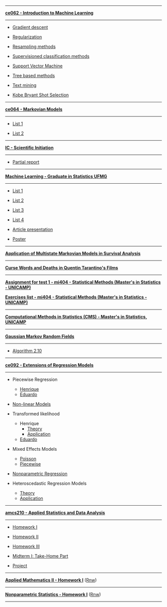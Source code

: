 ***

[**ce062 - Introduction to Machine Learning**](https://github.com/mynameislaure/ce062)

***

+ [Gradient descent](http://mynameislaure.github.io/gradient_descent/)

+ [Regularization](http://mynameislaure.github.io/regularization/)

+ [Resampling methods](http://mynameislaure.github.io/resampling_methods/)

+ [Supervisioned classification methods](http://mynameislaure.github.io/supervisioned_classification_methods/)

+ [Support Vector Machine](http://mynameislaure.github.io/support_vector_machine/)

+ [Tree based methods](http://mynameislaure.github.io/tree_based_methods/)

+ [Text mining](http://mynameislaure.github.io/text_mining/)

+ [Kobe Bryant Shot Selection](http://mynameislaure.github.io/Kobe_Bryant_Shot_Selection/)

***

[**ce064 - Markovian Models**](https://github.com/mynameislaure/ce064mm)

***

* [List 1](http://mynameislaure.github.io/ce064mm-list_1/master.pdf)

* [List 2](http://mynameislaure.github.io/ce064mm-list_2/master.pdf)

***

[**IC - Scientific Initiation**](https://github.com/mynameislaure/IC)

***

* [Partial report](http://mynameislaure.github.io/ic-partial_report/master.pdf)

***

[**Machine Learning - Graduate in Statistics UFMG**](https://github.com/mynameislaure/ML-UFMG)

***

* [List 1](http://mynameislaure.github.io/ml-ufmg-list_1/master.pdf)

* [List 2](http://mynameislaure.github.io/ml-ufmg-list_2/master.pdf)

* [List 3](http://mynameislaure.github.io/ml-ufmg-list_3/master.pdf)

* [List 4](http://mynameislaure.github.io/ml-ufmg-list_4/master.pdf)

* [Article presentation](http://mynameislaure.github.io/ml-ufmg-article/master.pdf)

* [Poster](http://mynameislaure.github.io/ml-ufmg-poster/master.pdf)

***

[**Application of Multistate Markovian Models in Survival Analysis**](http://mynameislaure.github.io/multistate_markovian_models/master.pdf)

***

[**Curse Words and Deaths in Quentin Tarantino's Films**](http://mynameislaure.github.io/tarantino/)

***

[**Assignment for test 1 - mi404 - Statistical Methods (Master's in Statistics - UNICAMP)**](http://mynameislaure.github.io/mi404/p1.pdf)

[**Exercises list - mi404 - Statistical Methods (Master's in Statistics - UNICAMP)**](http://mynameislaure.github.io/mi404/exer_2.pdf)

***

[**Computational Methods in Statistics (CMS) - Master's in Statistics, UNICAMP**](http://mynameislaure.github.io/cms/)

***

[**Gaussian Markov Random Fields**](http://github.com/mynameislaure/GMRF/)

***

* [Algorithm 2.10](http://mynameislaure.github.io/GMRF/helpmepls.html)

***

[**ce092 - Extensions of Regression Models**](https://github.com/mynameislaure/emr15)

***

+ Piecewise Regression
  - [Henrique](http://mynameislaure.github.io/emr15/piece-reg/)
  - [Eduardo](http://mynameislaure.github.io/emr15/piece-reg/piecewise.html)

+ [Non-linear Models](http://mynameislaure.github.io/emr15/nlm/)

+ Transformed likelihood
  - Henrique
    * [Theory](http://mynameislaure.github.io/emr15/translikeli/theory.html)
    * [Application](http://mynameislaure.github.io/emr15/translikeli/application.html)
  - [Eduardo](http://mynameislaure.github.io/emr15/translikeli/application-eduardojr.html)

+ Mixed Effects Models
  - [Poisson](http://mynameislaure.github.io/emr15/mem/mixed_poisson_model.html)
  - [Piecewise](http://mynameislaure.github.io/emr15/mem/piecewise_mixed_model.html)

+ [Nonparametric Regression](http://mynameislaure.github.io/emr15/nonp-reg/)

+ Heteroscedastic Regression Models
  - [Theory](http://mynameislaure.github.io/emr15/het-regm/theory.html)
  - [Application](http://mynameislaure.github.io/emr15/het-regm/application.html)

***

[**amcs210 - Applied Statistics and Data Analysis**](https://github.com/mynameislaure/amcs210)

***

* [Homework I](https://mynameislaure.github.io/amcs210/hw1.pdf)

* [Homework II](https://mynameislaure.github.io/amcs210/hw2.pdf)

* [Homework III](https://mynameislaure.github.io/amcs210/hw3.pdf)

* [Midterm I: Take-Home Part](https://mynameislaure.github.io/amcs210/md1-thp.pdf)

* [Project](https://mynameislaure.github.io/amcs210/project.pdf)

***

[**Applied Mathematics II - Homework I**](http://mynameislaure.github.io/academic_courses/applied_math_ii/hw1.pdf) ([Rnw](http://mynameislaure.github.io/academic_courses/applied_math_ii/hw1.Rnw))

***

[**Nonparametric Statistics - Homework I**](http://mynameislaure.github.io/academic_courses/nonparametric_stat/hw1.pdf) ([Rnw](http://mynameislaure.github.io/academic_courses/nonparametric_stat/hw1.Rnw))

***